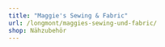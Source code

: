 ```yaml
---
title: "Maggie's Sewing & Fabric"
url: /longmont/maggies-sewing-und-fabric/
shop: Nähzubehör
---
```


